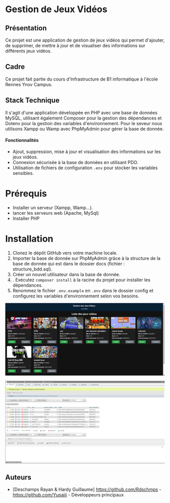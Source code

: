 # Gestion de Jeux Vidéos

## Présentation
Ce projet est une application de gestion de jeux vidéos qui permet d'ajouter, de supprimer, de mettre à jour et de visualiser des informations sur différents jeux vidéos.

## Cadre

Ce projet fait partie du cours d'Infrastructure de B1 informatique à l'école Rennes Ynov Campus. 

## Stack Technique
Il s'agit d'une application développée en PHP avec une base de données MySQL, utilisant également Composer pour la gestion des dépendances et Dotenv pour la gestion des variables d'environnement.
Pour le seveur nous utilisons Xampp ou Wamp avec PhpMyAdmin pour gérer la base de donnée.

#### Fonctionnalités
- Ajout, suppression, mise à jour et visualisation des informations sur les jeux vidéos.
- Connexion sécurisée à la base de données en utilisant PDO.
- Utilisation de fichiers de configuration `.env` pour stocker les variables sensibles.
 


 # Prérequis 
 - Installer un serveur (Xampp, Wamp...).
 - lancer les serveurs web (Apache, MySql)
 - Installer PHP
 
# Installation

1. Clonez le dépôt GitHub vers votre machine locale.
2. Importer la base de donnée sur PhpMyAdmin grâce à la structure de la base de donnée qui est dans le dossier docs (fichier : structure_bdd.sql).
3. Créer un nouvel utilisateur dans la base de donnée.
4. . Exécutez `composer install` à la racine du projet pour installer les dépendances.
5. Renommez le fichier `.env.example` en `.env` dans le dossier config et configurez les variables d'environnement selon vos besoins.

![Page de jeu](https://github.com/Rdschmps/projet_infra/blob/main/docs/Accueil_site.png)

![Structure PhpMyAdmin](https://github.com/Rdschmps/projet_infra/blob/main/docs/bdd.png)



## Auteurs

- [Deschamps Rayan & Hardy Guillaume] https://github.com/Rdschmps - https://github.com/Yupaiii - Développeurs principaux


